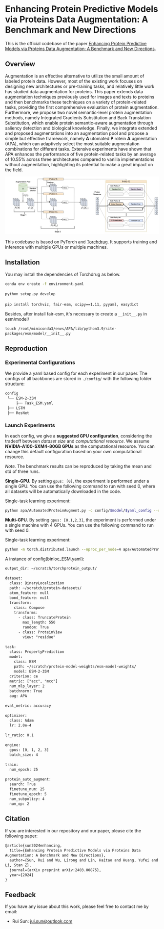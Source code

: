 # Enhancing Protein Predictive Models via Proteins Data Augmentation: A Benchmark and New Directions

This is the official codebase of the paper [Enhancing Protein Predictive Models via Proteins Data Augmentation: A Benchmark and New Directions](https://arxiv.org/abs/2403.00875).

## Overview ##

Augmentation is an effective alternative to utilize the small amount of labeled protein data. However, most of the existing work focuses on designing new architectures or pre-training tasks, and relatively little work has studied data augmentation for proteins. This paper extends data augmentation techniques previously used for images and texts to proteins and then benchmarks these techniques on a variety of protein-related tasks, providing the first comprehensive evaluation of protein augmentation. Furthermore, we propose two novel semantic-level protein augmentation methods, namely Integrated Gradients Substitution and Back Translation Substitution, which enable protein semantic-aware augmentation through saliency detection and biological knowledge. Finally, we integrate extended and proposed augmentations into an augmentation pool and propose a simple but effective framework, namely __A__ utomated __P__ rotein __A__ ugmentation (APA), which can adaptively select the most suitable augmentation combinations for different tasks. Extensive experiments have shown that APA enhances the performance of five protein-related tasks by an average of 10.55\% across three architectures compared to vanilla implementations without augmentation, highlighting its potential to make a great impact on the field.

![APA](assets/Framework-git.jpg)

This codebase is based on PyTorch and [Torchdrug].
It supports training and inference with multiple GPUs or multiple machines.

[TorchDrug]: https://torchdrug.ai/

## Installation ##

You may install the dependencies of Torchdrug as below. 

```bash
conda env create -f environment.yaml

python setup.py develop

pip install torchviz, fair-esm, scipy==1.11, pyyaml, easydict
```
Besides, after install fair-esm, it's necessary to create a `__init__.py` in esm/model/

```
touch /root/miniconda3/envs/APA/lib/python3.9/site-packages/esm/model/__init__.py
```

## Reproduction ##

### Experimental Configurations ###

We provide a yaml based config for each experiment in our paper. 
The configs of all backbones are stored in ```./config/``` with the following folder structure:

```
config
 └── ESM-2-35M
     ├── Task_ESM.yaml
 ├── LSTM
 ├── ResNet
```

### Launch Experiments ###

In each config, we give a **suggested GPU configuration**, considering the tradeoff between *dataset size* and *computational resource*.
We assume **NVIDIA-A100-SXM4-80GB GPUs** as the computational resource.
You can change this default configuration based on your own computational resource.

*Note.* The benchmark results can be reproduced by taking the mean and std of three runs.

**Single-GPU.** By setting ```gpus: [0]```, the experiment is performed under a single GPU.
You can use the following command to run with seed 0, where all datasets will be automatically downloaded in the code.

Single-task learning experiment:
```bash
python apa/AutomatedProteinAugment.py -c config/$model/$yaml_config --seed 0
```

**Multi-GPU.** By setting ```gpus: [0,1,2,3]```, the experiment is performed under a single machine with 4 GPUs.
You can use the following command to run with seed 0.

Single-task learning experiment:
```bash
python -m torch.distributed.launch --nproc_per_node=4 apa/AutomatedProteinAugment.py -c config/$model/$yaml_config --seed 0
```

A instance of config(binloc_ESM.yaml):
```
output_dir: ~/scratch/torchprotein_output/

dataset:
  class: BinaryLocalization
  path: ~/scratch/protein-datasets/
  atom_feature: null
  bond_feature: null
  transform:
    class: Compose
    transforms:
      - class: TruncateProtein
        max_length: 550
        random: True
      - class: ProteinView
        view: "residue"

task:
  class: PropertyPrediction
  model:
    class: ESM
    path: ~/scratch/protein-model-weights/esm-model-weights/
    model: ESM-2-35M
  criterion: ce
  metric: ["acc", "mcc"]
  num_mlp_layer: 2
  batchnorm: True
  aug: APA
  
eval_metric: accuracy

optimizer:
  class: Adam
  lr: 2.0e-4

lr_ratio: 0.1

engine:
  gpus: [0, 1, 2, 3]
  batch_size: 4

train:
  num_epoch: 25

protein_auto_augment:
  search: True
  finetune_num: 25
  finetune_epoch: 5
  num_subpolicy: 4
  num_op: 2
```

## Citation ##
If you are interested in our repository and our paper, please cite the following paper:
```
@article{sun2024enhancing,
  title={Enhancing Protein Predictive Models via Proteins Data Augmentation: A Benchmark and New Directions},
  author={Sun, Rui and Wu, Lirong and Lin, Haitao and Huang, Yufei and Li, Stan Z},
  journal={arXiv preprint arXiv:2403.00875},
  year={2024}
}
```

## Feedback ##
If you have any issue about this work, please feel free to contact me by email:
- Rui Sun: jui.sun@outlook.com

